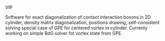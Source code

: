 VIP

Software for exact diagonalization of contact interaction bosons in 2D cylinder,
density matrix diagonalization, positions drawing, self-consistent solving special case of 
GPE for centered vortex in cylinder. Currenty working on simple BdG solver fot vortex state from GPE.
